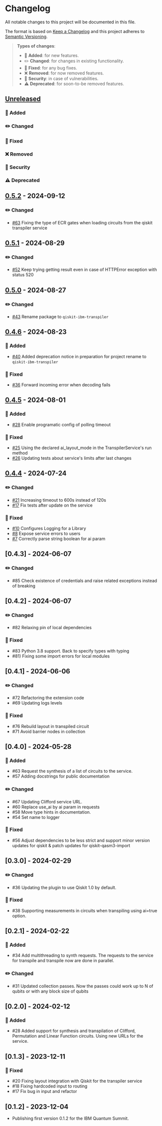 # Changelog

All notable changes to this project will be documented in this file.

The format is based on [Keep a Changelog](http://keepachangelog.com/en/1.0.0/)
and this project adheres to [Semantic Versioning](http://semver.org/spec/v2.0.0.html).

> **Types of changes**:
>
> - 🎉 **Added**: for new features.
> - ✏️ **Changed**: for changes in existing functionality.
> - 🐛 **Fixed**: for any bug fixes.
> - ❌ **Removed**: for now removed features.
> - 👾 **Security**: in case of vulnerabilities.
> - ⚠️ **Deprecated**: for soon-to-be removed features.

## [Unreleased]

### 🎉 Added

### ✏️ Changed

### 🐛 Fixed

### ❌ Removed

### 👾 Security

### ⚠️ Deprecated

## [0.5.2] - 2024-09-12

### ✏️ Changed

- [#63](https://github.com/Qiskit/qiskit-ibm-transpiler/pull/63) Fixing the type of ECR gates when loading circuits from the qiskit transpiler service

## [0.5.1] - 2024-08-29

### ✏️ Changed

- [#52](https://github.com/Qiskit/qiskit-ibm-transpiler/pull/52) Keep trying getting result even in case of HTTPError exception with status 520

## [0.5.0] - 2024-08-27

### ✏️ Changed

- [#43](https://github.com/Qiskit/qiskit-ibm-transpiler/pull/43) Rename package to `qiskit-ibm-transpiler`

## [0.4.6] - 2024-08-23

### 🎉 Added

- [#40](https://github.com/Qiskit/qiskit-ibm-transpiler/pull/40) Added deprecation notice in preparation for project rename to `qiskit-ibm-transpiler`

### 🐛 Fixed

- [#36](https://github.com/Qiskit/qiskit-ibm-transpiler/pull/36) Forward incoming error when decoding fails

## [0.4.5] - 2024-08-01

### 🎉 Added

- [#28](https://github.com/Qiskit/qiskit-ibm-transpiler/pull/28) Enable programatic config of polling timeout

### 🐛 Fixed

- [#25](https://github.com/Qiskit/qiskit-ibm-transpiler/pull/25) Using the declared ai_layout_mode in the TranspilerService's run method
- [#26](https://github.com/Qiskit/qiskit-ibm-transpiler/pull/26) Updating tests about service's limits after last changes

## [0.4.4] - 2024-07-24

### ✏️ Changed

- [#21](https://github.com/Qiskit/qiskit-ibm-transpiler/pull/21) Increasing timeout to 600s instead of 120s
- [#17](https://github.com/Qiskit/qiskit-ibm-transpiler/pull/17) Fix tests after update on the service

### 🐛 Fixed

- [#10](https://github.com/Qiskit/qiskit-ibm-transpiler/pull/10) Configures Logging for a Library
- [#8](https://github.com/Qiskit/qiskit-ibm-transpiler/pull/8) Expose service errors to users
- [#7](https://github.com/Qiskit/qiskit-ibm-transpiler/pull/7) Correctly parse string boolean for ai param

## [0.4.3] - 2024-06-07

### ✏️ Changed

- #85 Check existence of credentials and raise related exceptions instead of breaking

## [0.4.2] - 2024-06-07

### ✏️ Changed

- #82 Relaxing pin of local dependencies

### 🐛 Fixed

- #83 Python 3.8 support. Back to specify types with typing
- #81) Fixing some import errors for local modules

## [0.4.1] - 2024-06-06

### ✏️ Changed

- #72 Refactoring the extension code
- #69 Updating logs levels

### 🐛 Fixed

- #76 Rebuild layout in transpiled circuit
- #71 Avoid barrier nodes in collection

## [0.4.0] - 2024-05-28

### 🎉 Added

- #63 Request the synthesis of a list of circuits to the service.
- #57 Adding docstrings for public documentation

### ✏️ Changed

- #67 Updating Clifford service URL.
- #60 Replace use_ai by ai param in requests
- #58 Move type hints in documentation.
- #54 Set name to logger

### 🐛 Fixed

- #56 Adjust dependencies to be less strict and support minor version updates for qiskit & patch updates for qiskit-qasm3-import

## [0.3.0] - 2024-02-29

### ✏️ Changed

- #36 Updating the plugin to use Qiskit 1.0 by default.

### 🐛 Fixed

- #38 Supporting measurements in circuits when transpiling using ai=true option.

## [0.2.1] - 2024-02-22

### 🎉 Added

- #34 Add multithreading to synth requests. The requests  to the service for transpile and transpile now are done in parallel.

### ✏️ Changed

- #31 Updated collection passes. Now the passes could work up to N of qubits or with any block size of qubits

## [0.2.0] - 2024-02-12

### 🎉 Added

- #28 Added support for synthesis and transpilation of Clifford, Permutation and Linear Function circuits. Using new URLs for the service.

## [0.1.3] - 2023-12-11

### 🐛 Fixed

- #20 Fixing layout integration with Qiskit for the transpiler service
- #18 Fixing hardcoded input to routing
- #17 Fix bug in input and refactor

## [0.1.2] - 2023-12-04

- Publishing first version 0.1.2 for the IBM Quantum Summit.

[Unreleased]: https://github.com/Qiskit/qiskit-ibm-transpiler/compare/0.5.2...stable/0.5.0
[0.5.2]: https://github.com/Qiskit/qiskit-ibm-transpiler/compare/0.5.1...0.5.2
[0.5.1]: https://github.com/Qiskit/qiskit-ibm-transpiler/compare/0.5.0...0.5.1
[0.5.0]: https://github.com/Qiskit/qiskit-ibm-transpiler/compare/0.4.6...0.5.0
[0.4.6]: https://github.com/Qiskit/qiskit-ibm-transpiler/compare/0.4.5...0.4.6
[0.4.5]: https://github.com/Qiskit/qiskit-ibm-transpiler/compare/0.4.4...0.4.5
[0.4.4]: https://github.com/Qiskit/qiskit-ibm-transpiler/compare/0.4.3...0.4.4
